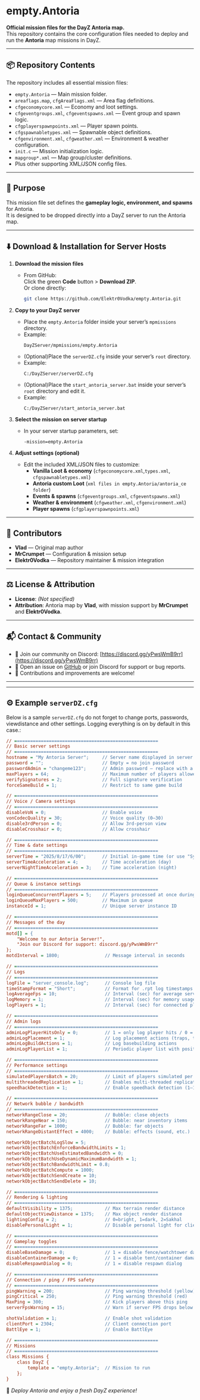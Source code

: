 # empty.Antoria

**Official mission files for the DayZ Antoria map.**  
This repository contains the core configuration files needed to deploy and run the **Antoria** map missions in DayZ.

---

## 📦 Repository Contents

The repository includes all essential mission files:

- `empty.Antoria` — Main mission folder.
- `areaflags.map`, `cfgAreaFlags.xml` — Area flag definitions.
- `cfgeconomycore.xml` — Economy and loot settings.
- `cfgeventgroups.xml`, `cfgeventspawns.xml` — Event group and spawn logic.
- `cfgplayerspawnpoints.xml` — Player spawn points.
- `cfgspawnabletypes.xml` — Spawnable object definitions.
- `cfgenvironment.xml`, `cfgweather.xml` — Environment & weather configuration.
- `init.c` — Mission initialization logic.
- `mapgroup*.xml` — Map group/cluster definitions.
- Plus other supporting XML/JSON config files.

---

## 📝 Purpose

This mission file set defines the **gameplay logic, environment, and spawns** for Antoria.  
It is designed to be dropped directly into a DayZ server to run the Antoria map.

---

## ⬇️ Download & Installation for Server Hosts

1. **Download the mission files**  
   - From GitHub:  
     Click the green **Code** button > **Download ZIP**.  
     Or clone directly:  
     ```bash
     git clone https://github.com/Elektr0Vodka/empty.Antoria.git
     ```

2. **Copy to your DayZ server**  
   - Place the `empty.Antoria` folder inside your server’s `mpmissions` directory.  
   - Example:  
     ```
     DayZServer/mpmissions/empty.Antoria
     ```
   - (Optional)Place the `serverDZ.cfg` inside your server’s `root` directory.  
   - Example:  
     ```
     C:/DayZServer/serverDZ.cfg
     ```
   - (Optional)Place the `start_antoria_server.bat` inside your server’s `root` directory and edit it.  
   - Example:  
     ```
     C:/DayZServer/start_antoria_server.bat
     ```

3. **Select the mission on server startup**  
   - In your server startup parameters, set:  
     ```
     -mission=empty.Antoria
     ```

4. **Adjust settings (optional)**  
   - Edit the included XML/JSON files to customize:  
     - **Vanilla Loot & economy** (`cfgeconomycore.xml`,`types.xml`, `cfgspawnabletypes.xml`)  
     - **Antoria custom Loot** (`xml files in empty.Antoria/antoria_ce folder`)  
     - **Events & spawns** (`cfgeventgroups.xml`, `cfgeventspawns.xml`)  
     - **Weather & environment** (`cfgweather.xml`, `cfgenvironment.xml`)  
     - **Player spawns** (`cfgplayerspawnpoints.xml`)  

---

## 🙌 Contributors

- **Vlad** — Original map author  
- **MrCrumpet** — Configuration & mission setup  
- **Elektr0Vodka** — Repository maintainer & mission integration  

---

## ⚖️ License & Attribution

- **License**: _(Not specified)_  
- **Attribution**: Antoria map by **Vlad**, with mission support by **MrCrumpet** and  **Elektr0Vodka**.  

---

## 📬 Contact & Community

- 📢 Join our community on Discord: [https://discord.gg/yPwsWmB9rr](https://discord.gg/yPwsWmB9rr)  
- 💬 Open an issue on [GitHub](https://github.com/Elektr0Vodka/empty.Antoria/issues) or join Discord for support or bug reports.  
- 🙏 Contributions and improvements are welcome!  

---
---

## ⚙️ Example `serverDZ.cfg` 

Below is a sample `serverDZ.cfg` do not forget to change ports, passwords, viewdistance and other settings. Logging everything is on by default in this case.:

```cfg
// ======================================================
// Basic server settings
// ======================================================
hostname = "My Antoria Server";     // Server name displayed in server browser
password = "";                      // Empty = no join password
passwordAdmin = "changeme123";      // Admin password – replace with a secure one
maxPlayers = 64;                    // Maximum number of players allowed
verifySignatures = 2;               // Full signature verification
forceSameBuild = 1;                 // Restrict to same game build

// ======================================================
// Voice / Camera settings
// ======================================================
disableVoN = 0;                     // Enable voice
vonCodecQuality = 30;               // Voice quality (0–30)
disable3rdPerson = 0;               // Allow 3rd-person view
disableCrosshair = 0;               // Allow crosshair

// ======================================================
// Time & date settings
// ======================================================
serverTime = "2025/8/17/6/00";      // Initial in-game time (or use "SystemTime")
serverTimeAcceleration = 4;         // Time acceleration (day)
serverNightTimeAcceleration = 3;    // Time acceleration (night)

// ======================================================
// Queue & instance settings
// ======================================================
loginQueueConcurrentPlayers = 5;    // Players processed at once during login
loginQueueMaxPlayers = 500;         // Maximum in queue
instanceId = 1;                     // Unique server instance ID

// ======================================================
// Messages of the day
// ======================================================
motd[] = {
    "Welcome to our Antoria Server!",
    "Join our Discord for support: discord.gg/yPwsWmB9rr"
};
motdInterval = 1800;                 // Message interval in seconds

// ======================================================
// Logs
// ======================================================
logFile = "server_console.log";      // Console log file
timeStampFormat = "Short";           // Format for .rpt log timestamps (Full/Short)
logAverageFps = 10;                  // Interval (sec) for average server FPS logging
logMemory = 1;                       // Interval (sec) for memory usage logging
logPlayers = 1;                      // Interval (sec) for connected players logging

// ======================================================
// Admin logs
// ======================================================
adminLogPlayerHitsOnly = 0;          // 1 = only log player hits / 0 = log all hits
adminLogPlacement = 1;               // Log placement actions (traps, tents, etc.)
adminLogBuildActions = 1;            // Log basebuilding actions
adminLogPlayerList = 1;              // Periodic player list with position (every 5 min)

// ======================================================
// Performance settings
// ======================================================
simulatedPlayersBatch = 20;          // Limit of players simulated per frame
multithreadedReplication = 1;        // Enables multi-threaded replication
speedhackDetection = 1;              // Enable speedhack detection (1–10)

// ======================================================
// Network bubble / bandwidth
// ======================================================
networkRangeClose = 20;              // Bubble: close objects
networkRangeNear = 150;              // Bubble: near inventory items
networkRangeFar = 1000;              // Bubble: far objects
networkRangeDistantEffect = 4000;    // Bubble: effects (sound, etc.)

networkObjectBatchLogSlow = 5;
networkObjectBatchEnforceBandwidthLimits = 1;
networkObjectBatchUseEstimatedBandwidth = 0;
networkObjectBatchUseDynamicMaximumBandwidth = 1;
networkObjectBatchBandwidthLimit = 0.8;
networkObjectBatchCompute = 1000;
networkObjectBatchSendCreate = 10;
networkObjectBatchSendDelete = 10;

// ======================================================
// Rendering & lighting
// ======================================================
defaultVisibility = 1375;            // Max terrain render distance
defaultObjectViewDistance = 1375;    // Max object render distance
lightingConfig = 2;                  // 0=bright, 1=dark, 2=Sakhal
disablePersonalLight = 1;            // Disable personal light for clients

// ======================================================
// Gameplay toggles
// ======================================================
disableBaseDamage = 0;               // 1 = disable fence/watchtower damage
disableContainerDamage = 0;          // 1 = disable tent/container damage
disableRespawnDialog = 0;            // 1 = disable respawn dialog

// ======================================================
// Connection / ping / FPS safety
// ======================================================
pingWarning = 200;                   // Ping warning threshold (yellow)
pingCritical = 250;                  // Ping warning threshold (red)
MaxPing = 300;                       // Kick players above this ping
serverFpsWarning = 15;               // Warn if server FPS drops below this

shotValidation = 1;                  // Enable shot validation
clientPort = 2304;                   // Client connection port
BattlEye = 1;                        // Enable BattlEye

// ======================================================
// Missions
// ======================================================
class Missions {
    class DayZ {
        template = "empty.Antoria";  // Mission to run
    };
}
```

🚀 *Deploy Antoria and enjoy a fresh DayZ experience!*
